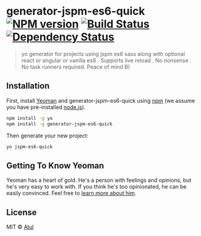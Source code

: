 # generator-jspm-es6-quick [![NPM version][npm-image]][npm-url] [![Build Status][travis-image]][travis-url] [![Dependency Status][daviddm-image]][daviddm-url]
> yo generator for projects using jspm es6 sass along with optional react or angular or vanilla es6 . Supports live reload . No nonsense . No task runners required. Peace of mind B)

## Installation

First, install [Yeoman](http://yeoman.io) and generator-jspm-es6-quick using [npm](https://www.npmjs.com/) (we assume you have pre-installed [node.js](https://nodejs.org/)).

```bash
npm install -g yo
npm install -g generator-jspm-es6-quick
```

Then generate your new project:

```bash
yo jspm-es6-quick
```

## Getting To Know Yeoman

Yeoman has a heart of gold. He&#39;s a person with feelings and opinions, but he&#39;s very easy to work with. If you think he&#39;s too opinionated, he can be easily convinced. Feel free to [learn more about him](http://yeoman.io/).

## License

MIT © [Atul](http://atulr.com)


[npm-image]: https://badge.fury.io/js/generator-jspm-es6-quick.svg
[npm-url]: https://npmjs.org/package/generator-jspm-es6-quick
[travis-image]: https://travis-ci.org/master-atul/generator-jspm-es6-quick.svg?branch=master
[travis-url]: https://travis-ci.org/master-atul/generator-jspm-es6-quick
[daviddm-image]: https://david-dm.org/master-atul/generator-jspm-es6-quick.svg?theme=shields.io
[daviddm-url]: https://david-dm.org/master-atul/generator-jspm-es6-quick
